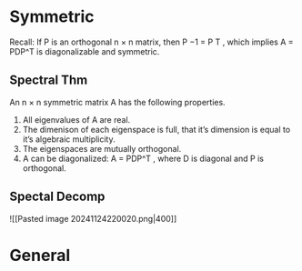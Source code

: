 # Symmetric
Recall: If P is an orthogonal n × n matrix, then P −1 = P T , which
implies A = PDP^T is diagonalizable and symmetric.
## Spectral Thm
An n × n symmetric matrix A has the following properties.
1. All eigenvalues of A are real.
2. The dimenison of each eigenspace is full, that it’s dimension is equal to it’s algebraic multiplicity.
3. The eigenspaces are mutually orthogonal.
4. A can be diagonalized: A = PDP^T , where D is diagonal and P is orthogonal.

## Spectal Decomp
![[Pasted image 20241124220020.png|400]]
# General
